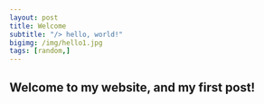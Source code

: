 ```yaml
---
layout: post
title: Welcome
subtitle: "/> hello, world!"
bigimg: /img/hello1.jpg
tags: [random,]
---
```


## Welcome to my website, and my first post!
